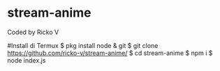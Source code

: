 # stream-anime
Coded by Ricko V

#Install di Termux
 $ pkg install node & git
 $ git clone https://github.com/ricko-v/stream-anime/
 $ cd stream-anime
 $ npm i
 $ node index.js
